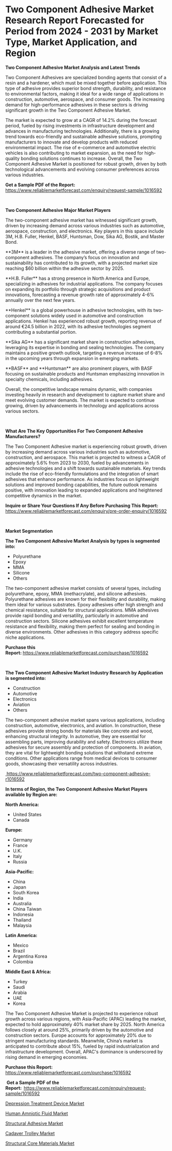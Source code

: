 <p><h1>Two Component Adhesive Market Research Report Forecasted for Period from 2024 -  2031 by Market Type, Market Application, and Region</h1></p><p><strong>Two Component Adhesive Market Analysis and Latest Trends</strong></p>
<p><p>Two Component Adhesives are specialized bonding agents that consist of a resin and a hardener, which must be mixed together before application. This type of adhesive provides superior bond strength, durability, and resistance to environmental factors, making it ideal for a wide range of applications in construction, automotive, aerospace, and consumer goods. The increasing demand for high-performance adhesives in these sectors is driving significant growth in the Two Component Adhesive Market.</p><p>The market is expected to grow at a CAGR of 14.2% during the forecast period, fueled by rising investments in infrastructure development and advances in manufacturing technologies. Additionally, there is a growing trend towards eco-friendly and sustainable adhesive solutions, prompting manufacturers to innovate and develop products with reduced environmental impact. The rise of e-commerce and automotive electric vehicles is also contributing to market expansion, as the need for high-quality bonding solutions continues to increase. Overall, the Two Component Adhesive Market is positioned for robust growth, driven by both technological advancements and evolving consumer preferences across various industries.</p></p>
<p><strong>Get a Sample PDF of the Report:&nbsp;</strong> <a href="https://www.reliablemarketforecast.com/enquiry/request-sample/1016592?utm_campaign=1108&utm_medium=2&utm_source=Github&utm_content=ia&utm_term=08112024&utm_id=two-component-adhesive">https://www.reliablemarketforecast.com/enquiry/request-sample/1016592</a></p>
<p>&nbsp;</p>
<p><strong>Two Component Adhesive Major Market Players</strong></p>
<p><p>The two-component adhesive market has witnessed significant growth, driven by increasing demand across various industries such as automotive, aerospace, construction, and electronics. Key players in this space include 3M, H.B. Fuller, Henkel, BASF, Huntsman, Dow, Sika AG, Bostik, and Master Bond.</p><p>**3M** is a leader in the adhesive market, offering a diverse range of two-component adhesives. The company’s focus on innovation and sustainability has contributed to its growth, with a projected market size reaching $60 billion within the adhesive sector by 2025.</p><p>**H.B. Fuller** has a strong presence in North America and Europe, specializing in adhesives for industrial applications. The company focuses on expanding its portfolio through strategic acquisitions and product innovations, forecasting a revenue growth rate of approximately 4-6% annually over the next few years.</p><p>**Henkel** is a global powerhouse in adhesive technologies, with its two-component solutions widely used in automotive and construction applications. Henkel has experienced robust growth, reporting revenue of around €24.5 billion in 2022, with its adhesive technologies segment contributing a substantial portion.</p><p>**Sika AG** has a significant market share in construction adhesives, leveraging its expertise in bonding and sealing technologies. The company maintains a positive growth outlook, targeting a revenue increase of 6-8% in the upcoming years through expansion in emerging markets.</p><p>**BASF** and **Huntsman** are also prominent players, with BASF focusing on sustainable products and Huntsman emphasizing innovation in specialty chemicals, including adhesives. </p><p>Overall, the competitive landscape remains dynamic, with companies investing heavily in research and development to capture market share and meet evolving customer demands. The market is expected to continue growing, driven by advancements in technology and applications across various sectors.</p></p>
<p>&nbsp;</p>
<p><strong>What Are The Key Opportunities For Two Component Adhesive Manufacturers?</strong></p>
<p><p>The Two Component Adhesive market is experiencing robust growth, driven by increasing demand across various industries such as automotive, construction, and aerospace. This market is projected to witness a CAGR of approximately 5.6% from 2023 to 2030, fueled by advancements in adhesive technologies and a shift towards sustainable materials. Key trends include the rise of eco-friendly formulations and the integration of smart adhesives that enhance performance. As industries focus on lightweight solutions and improved bonding capabilities, the future outlook remains positive, with innovation leading to expanded applications and heightened competitive dynamics in the market.</p></p>
<p><strong>Inquire or Share Your Questions If Any Before Purchasing This Report:</strong> <a href="https://www.reliablemarketforecast.com/enquiry/pre-order-enquiry/1016592?utm_campaign=1108&utm_medium=2&utm_source=Github&utm_content=ia&utm_term=08112024&utm_id=two-component-adhesive">https://www.reliablemarketforecast.com/enquiry/pre-order-enquiry/1016592</a></p>
<p>&nbsp;</p>
<p><strong>Market Segmentation</strong></p>
<p><strong>The Two Component Adhesive Market Analysis by types is segmented into:</strong></p>
<p><ul><li>Polyurethane</li><li>Epoxy</li><li>MMA</li><li>Silicone</li><li>Others</li></ul></p>
<p><p>The two-component adhesive market consists of several types, including polyurethane, epoxy, MMA (methacrylate), and silicone adhesives. Polyurethane adhesives are known for their flexibility and durability, making them ideal for various substrates. Epoxy adhesives offer high strength and chemical resistance, suitable for structural applications. MMA adhesives provide rapid bonding and versatility, particularly in automotive and construction sectors. Silicone adhesives exhibit excellent temperature resistance and flexibility, making them perfect for sealing and bonding in diverse environments. Other adhesives in this category address specific niche applications.</p></p>
<p><strong>Purchase this Report:&nbsp;</strong><a href="https://www.reliablemarketforecast.com/purchase/1016592?utm_campaign=1108&utm_medium=2&utm_source=Github&utm_content=ia&utm_term=08112024&utm_id=two-component-adhesive">https://www.reliablemarketforecast.com/purchase/1016592</a></p>
<p>&nbsp;</p>
<p><strong>The Two Component Adhesive Market Industry Research by Application is segmented into:</strong></p>
<p><ul><li>Construction</li><li>Automotive</li><li>Electronics</li><li>Aviation</li><li>Others</li></ul></p>
<p><p>The two-component adhesive market spans various applications, including construction, automotive, electronics, and aviation. In construction, these adhesives provide strong bonds for materials like concrete and wood, enhancing structural integrity. In automotive, they are essential for assembling parts, improving durability and safety. Electronics utilize these adhesives for secure assembly and protection of components. In aviation, they are vital for lightweight bonding solutions that withstand extreme conditions. Other applications range from medical devices to consumer goods, showcasing their versatility across industries.</p></p>
<p><a href="https://www.reliablemarketforecast.com/two-component-adhesive-r1016592?utm_campaign=1108&utm_medium=2&utm_source=Github&utm_content=ia&utm_term=08112024&utm_id=two-component-adhesive">&nbsp;https://www.reliablemarketforecast.com/two-component-adhesive-r1016592</a></p>
<p><strong>In terms of Region, the Two Component Adhesive Market Players available by Region are:</strong></p>
<p>
    <p> <strong> North America: </strong>
        <ul>
            <li>United States</li>
            <li>Canada</li>
        </ul>
        </p> 
    <p> <strong> Europe: </strong>
        <ul>
            <li>Germany</li>
            <li>France</li>
            <li>U.K.</li>
            <li>Italy</li>
            <li>Russia</li>
        </ul>
        </p> 
    <p> <strong> Asia-Pacific: </strong>
        <ul>
            <li>China</li>
            <li>Japan</li>
            <li>South Korea</li>
            <li>India</li>
            <li>Australia</li>
            <li>China Taiwan</li>
            <li>Indonesia</li>
            <li>Thailand</li>
            <li>Malaysia</li>
        </ul>
        </p> 
    <p> <strong> Latin America: </strong>
        <ul>
            <li>Mexico</li>
            <li>Brazil</li>
            <li>Argentina Korea</li>
            <li>Colombia</li>
        </ul>
        </p> 
    <p> <strong> Middle East & Africa: </strong>
        <ul>
            <li>Turkey</li>
            <li>Saudi</li>
            <li>Arabia</li>
            <li>UAE</li>
            <li>Korea</li>
        </ul>
    </p>
    </p>
<p><p>The Two Component Adhesive Market is projected to experience robust growth across various regions, with Asia-Pacific (APAC) leading the market, expected to hold approximately 40% market share by 2025. North America follows closely at around 25%, primarily driven by the automotive and construction sectors. Europe accounts for approximately 20% due to stringent manufacturing standards. Meanwhile, China’s market is anticipated to contribute about 15%, fueled by rapid industrialization and infrastructure development. Overall, APAC's dominance is underscored by rising demand in emerging economies.</p></p>
<p><strong>Purchase this Report: </strong><a href="https://www.reliablemarketforecast.com/purchase/1016592?utm_campaign=1108&utm_medium=2&utm_source=Github&utm_content=ia&utm_term=08112024&utm_id=two-component-adhesive">https://www.reliablemarketforecast.com/purchase/1016592</a></p>
<p>&nbsp;<strong>Get a Sample PDF of the Report:&nbsp;&nbsp;</strong><a href="https://www.reliablemarketforecast.com/enquiry/request-sample/1016592?utm_campaign=1108&utm_medium=2&utm_source=Github&utm_content=ia&utm_term=08112024&utm_id=two-component-adhesive">https://www.reliablemarketforecast.com/enquiry/request-sample/1016592</a></p>
<p><strong></strong></p>
<p><p><a href="https://issuu.com/reportprime-2/docs/depression-treatment-device-market-_67f31d57099b62?utm_campaign=1108&utm_medium=2&utm_source=Github&utm_content=ia&utm_term=08112024&utm_id=two-component-adhesive">Depression Treatment Device Market</a></p><p><a href="https://issuu.com/reportprime-2/docs/human-amniotic-fluid-market-size-20_1fad463aa0256d?utm_campaign=1108&utm_medium=2&utm_source=Github&utm_content=ia&utm_term=08112024&utm_id=two-component-adhesive">Human Amniotic Fluid Market</a></p><p><a href="https://github.com/nekolalrclippo/Market-Research-Report-List-1/blob/main/structural-adhesive-market.md?utm_campaign=1108&utm_medium=2&utm_source=Github&utm_content=ia&utm_term=08112024&utm_id=two-component-adhesive">Structural Adhesive Market</a></p><p><a href="https://issuu.com/reportprime-2/docs/cadaver-trolley-market-size-2030.pp_765801acc6d59f?utm_campaign=1108&utm_medium=2&utm_source=Github&utm_content=ia&utm_term=08112024&utm_id=two-component-adhesive">Cadaver Trolley Market</a></p><p><a href="https://github.com/cecilebbruhter/Market-Research-Report-List-1/blob/main/structural-core-materials-market.md?utm_campaign=1108&utm_medium=2&utm_source=Github&utm_content=ia&utm_term=08112024&utm_id=two-component-adhesive">Structural Core Materials Market</a></p></p>